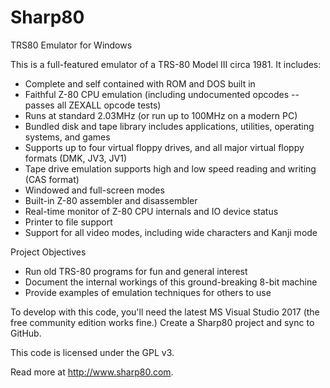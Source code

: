 # Sharp80

TRS80 Emulator for Windows

This is a full-featured emulator of a TRS-80 Model III circa 1981. It includes:

* Complete and self contained with ROM and DOS built in
* Faithful Z-80 CPU emulation (including undocumented opcodes -- passes all ZEXALL opcode tests)
* Runs at standard 2.03MHz (or run up to 100MHz on a modern PC)
* Bundled disk and tape library includes applications, utilities, operating systems, and games
* Supports up to four virtual floppy drives, and all major virtual floppy formats (DMK, JV3, JV1)
* Tape drive emulation supports high and low speed reading and writing (CAS format)
* Windowed and full-screen modes
* Built-in Z-80 assembler and disassembler
* Real-time monitor of Z-80 CPU internals and IO device status
* Printer to file support
* Support for all video modes, including wide characters and Kanji mode

Project Objectives

* Run old TRS-80 programs for fun and general interest
* Document the internal workings of this ground-breaking 8-bit machine
* Provide examples of emulation techniques for others to use

To develop with this code, you'll need the latest MS Visual Studio 2017 (the free community
edition works fine.) Create a Sharp80 project and sync to GitHub.

This code is licensed under the GPL v3.

Read more at http://www.sharp80.com.
